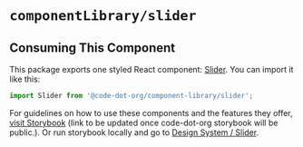 # `componentLibrary/slider`

## Consuming This Component

This package exports one styled React component: [Slider](Slider.tsx). You can import it like this:

```javascript
import Slider from '@code-dot-org/component-library/slider';
```

For guidelines on how to use these components and the features they
offer, [visit Storybook](https://code-dot-org.github.io/dsco_)
(link to be updated once code-dot-org storybook will be public.).
Or run storybook locally and go
to [Design System / Slider](http://localhost:9001/?path=/story/designsystem-slider--default-slider).
